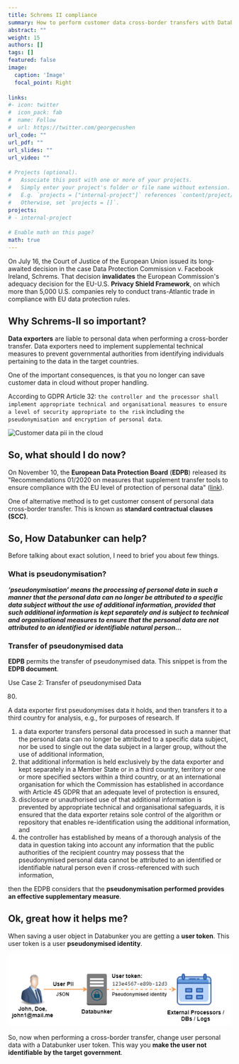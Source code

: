 ```yaml
---
title: Schrems II compliance
summary: How to perform customer data cross-border transfers with Databunker.
abstract: ""
weight: 15
authors: []
tags: []
featured: false
image:
  caption: 'Image'
  focal_point: Right

links:
#- icon: twitter
#  icon_pack: fab
#  name: Follow
#  url: https://twitter.com/georgecushen
url_code: ""
url_pdf: ""
url_slides: ""
url_video: ""

# Projects (optional).
#   Associate this post with one or more of your projects.
#   Simply enter your project's folder or file name without extension.
#   E.g. `projects = ["internal-project"]` references `content/project/deep-learning/index.md`.
#   Otherwise, set `projects = []`.
projects:
# - internal-project

# Enable math on this page?
math: true
---
```


On July 16, the Court of Justice of the European Union issued its long-awaited decision in the case Data Protection Commission v. Facebook Ireland, Schrems. That decision **invalidates** the European Commission's adequacy decision for the EU-U.S. **Privacy Shield Framework**, on which more than 5,000 U.S. companies rely to conduct trans-Atlantic trade in compliance with EU data protection rules.

## Why Schrems-II so important?
**Data exporters** are liable to personal data when performing a cross-border transfer. Data exporters need to implement supplemental technical measures to prevent governmental authorities from identifying individuals pertaining to the data in the target countries.

One of the important consequences, is that you no longer can save customer data in cloud without proper handling.

According to GDPR Article 32: ``the controller and the processor shall implement appropriate technical and organisational measures to ensure a level of security appropriate to the risk`` including ``the pseudonymisation and encryption of personal data``.

![Customer data pii in the cloud](no-pii.png)


## So, what should I do now?
On November 10, the **European Data Protection Board** (**EDPB**) released its "Recommendations 01/2020 on measures that supplement transfer tools to ensure compliance with the EU level of protection of personal data"
([link](https://edpb.europa.eu/sites/edpb/files/consultation/edpb_recommendations_202001_supplementarymeasurestransferstools_en.pdf)).

One of alternative method is to get customer consent of personal data cross-border transfer. This is known as **standard contractual clauses (SCC)**.

## So, How Databunker can help?
Before talking about exact solution, I need to brief you about few things.

### What is pseudonymisation?

***‘pseudonymisation’ means the processing of personal data in such a manner that the personal data can no longer be attributed to a specific data subject without the use of additional information, provided that such additional information is kept separately and is subject to technical and organisational measures to ensure that the personal data are not attributed to an identified or identifiable natural person…***

### Transfer of pseudonymised data
**EDPB** permits the transfer of pseudonymised  data. This snippet is from the **EDPB document**.

Use Case 2: Transfer of pseudonymised Data

80.
A data exporter first pseudonymises data it holds, and then transfers it to a third country for analysis, e.g., for purposes of research.
If
1. a data exporter transfers personal data processed in such a manner that the personal data can no longer be attributed to a specific data subject, nor be used to single out the data subject in a larger group, without the use of additional information,
2. that additional information is held exclusively by the data exporter and kept separately in a Member State or in a third country, territory or one or more specified sectors within a third country, or at an international organisation for which the Commission has established in accordance with Article 45 GDPR that an adequate level of protection is ensured,
3. disclosure or unauthorised use of that additional information is prevented by appropriate technical and organisational safeguards, it is ensured that the data exporter retains sole control of the algorithm or repository that enables re-identification using the additional information, and 
4. the controller has established by means of a thorough analysis of the data in question taking into account any information that the public authorities of the recipient country may possess that the pseudonymised personal data cannot be attributed to an identified or identifiable natural person even if cross-referenced with such information, 

then the EDPB considers that the **pseudonymisation performed provides an effective supplementary measure**.


## Ok, great how it helps me?
When saving a user object in Databunker you are getting a **user token**. This user token is a user **pseudonymised identity**.

![Pseudonymized identity](pseudonymized-identity.png)


So, now when performing a cross-border transfer, change user personal data with a Databunker user token. This way you **make the user not identifiable by the target government**.


